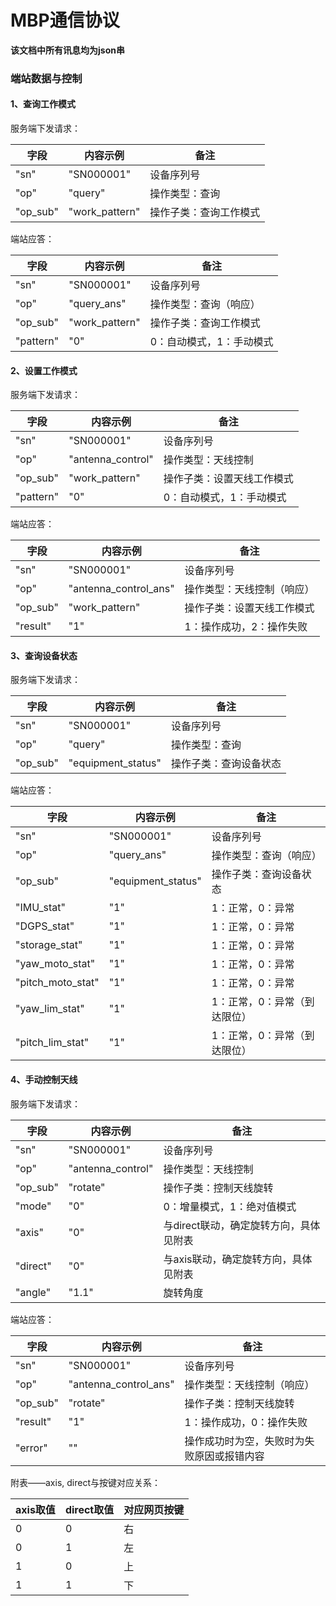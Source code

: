 # MBP通信协议

**该文档中所有讯息均为json串**

### 端站数据与控制

#### 1、查询工作模式

服务端下发请求：

| 字段     | 内容示例       | 备注                   |
| -------- | -------------- | ---------------------- |
| "sn"     | "SN000001"     | 设备序列号             |
| "op"     | "query"        | 操作类型：查询         |
| "op_sub" | "work_pattern" | 操作子类：查询工作模式 |

端站应答：

| 字段      | 内容示例       | 备注                     |
| --------- | -------------- | ------------------------ |
| "sn"      | "SN000001"     | 设备序列号               |
| "op"      | "query_ans"    | 操作类型：查询（响应）   |
| "op_sub"  | "work_pattern" | 操作子类：查询工作模式   |
| "pattern" | "0"            | 0：自动模式，1：手动模式 |

#### 2、设置工作模式

服务端下发请求：

| 字段      | 内容示例          | 备注                       |
| --------- | ----------------- | -------------------------- |
| "sn"      | "SN000001"        | 设备序列号                 |
| "op"      | "antenna_control" | 操作类型：天线控制         |
| "op_sub"  | "work_pattern"    | 操作子类：设置天线工作模式 |
| "pattern" | "0"               | 0：自动模式，1：手动模式   |

端站应答：

| 字段     | 内容示例              | 备注                       |
| -------- | --------------------- | -------------------------- |
| "sn"     | "SN000001"            | 设备序列号                 |
| "op"     | "antenna_control_ans" | 操作类型：天线控制（响应） |
| "op_sub" | "work_pattern"        | 操作子类：设置天线工作模式 |
| "result" | "1"                   | 1：操作成功，2：操作失败   |

#### 3、查询设备状态

服务端下发请求：

| 字段     | 内容示例           | 备注                   |
| -------- | ------------------ | ---------------------- |
| "sn"     | "SN000001"         | 设备序列号             |
| "op"     | "query"            | 操作类型：查询         |
| "op_sub" | "equipment_status" | 操作子类：查询设备状态 |

端站应答：

| 字段              | 内容示例           | 备注                         |
| ----------------- | ------------------ | ---------------------------- |
| "sn"              | "SN000001"         | 设备序列号                   |
| "op"              | "query_ans"        | 操作类型：查询（响应）       |
| "op_sub"          | "equipment_status" | 操作子类：查询设备状态       |
| "IMU_stat"        | "1"                | 1：正常，0：异常             |
| "DGPS_stat"       | "1"                | 1：正常，0：异常             |
| "storage_stat"    | "1"                | 1：正常，0：异常             |
| "yaw_moto_stat"   | "1"                | 1：正常，0：异常             |
| "pitch_moto_stat" | "1"                | 1：正常，0：异常             |
| "yaw_lim_stat"    | "1"                | 1：正常，0：异常（到达限位） |
| "pitch_lim_stat"  | "1"                | 1：正常，0：异常（到达限位） |

#### 4、手动控制天线

服务端下发请求：

| 字段     | 内容示例          | 备注                                   |
| -------- | ----------------- | -------------------------------------- |
| "sn"     | "SN000001"        | 设备序列号                             |
| "op"     | "antenna_control" | 操作类型：天线控制                     |
| "op_sub" | "rotate"          | 操作子类：控制天线旋转                 |
| "mode"   | "0"               | 0：增量模式，1：绝对值模式             |
| "axis"   | "0"               | 与direct联动，确定旋转方向，具体见附表 |
| "direct" | "0"               | 与axis联动，确定旋转方向，具体见附表   |
| "angle"  | "1.1"             | 旋转角度                               |

端站应答：

| 字段     | 内容示例              | 备注                                       |
| -------- | --------------------- | ------------------------------------------ |
| "sn"     | "SN000001"            | 设备序列号                                 |
| "op"     | "antenna_control_ans" | 操作类型：天线控制（响应）                 |
| "op_sub" | "rotate"              | 操作子类：控制天线旋转                     |
| "result" | "1"                   | 1：操作成功，0：操作失败                   |
| "error"  | ""                    | 操作成功时为空，失败时为失败原因或报错内容 |

附表——axis, direct与按键对应关系：

| axis取值 | direct取值 | 对应网页按键 |
| -------- | ---------- | ------------ |
| 0        | 0          | 右           |
| 0        | 1          | 左           |
| 1        | 0          | 上           |
| 1        | 1          | 下           |

